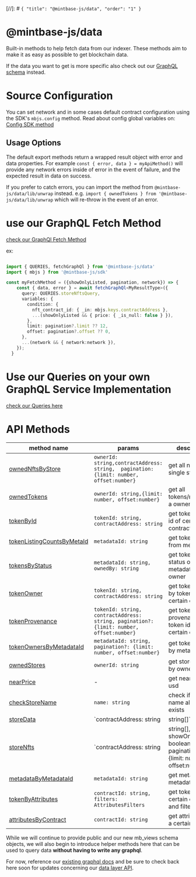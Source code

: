 [//]: # `{ "title": "@mintbase-js/data", "order": "1" }`

# @mintbase-js/data

Built-in methods to help fetch data from our indexer. These methods aim to make it as easy as possible to get blockchain data.

If the data you want to get is more specific also check out our [GraphQL schema](https://docs.mintbase.xyz/dev/mintbase-graph) instead.

# Source Configuration

You can set network and in some cases default contract configuration using the SDK's `mbjs.config` method. Read about config global variables on: [Config SDK method](https://docs.mintbase.io/dev/mintbase-sdk-ref/sdk/config)

## Usage Options

The default export methods return a wrapped result object with error and data properties. For example `const { error, data } = myApiMethod()` will provide any network errors inside of error in the event of failure, and the expected result in data on success.

If you prefer to catch errors, you can import the method from `@mintbase-js/data/lib/unwrap` instead. e.g. `import { ownedTokens } from '@mintbase-js/data/lib/unwrap` which will re-throw in the event of an error.


# use our GraphQL Fetch Method
[check our GraphQl Fetch Method](https://github.com/Mintbase/mintbase-js/tree/beta/packages/data/src/graphql/fetch.ts)


ex: 
```typescript

import { QUERIES, fetchGraphQl } from '@mintbase-js/data'
import { mbjs } from '@mintbase-js/sdk'

const myFetchMethod = ({showOnlyListed, pagination, network}) => {
    const { data, error } = await fetchGraphQl<MyResultType>({
      query: QUERIES.storeNftsQuery,
      variables: {
        condition: {
          nft_contract_id: { _in: mbjs.keys.contractAddress },
          ...(showOnlyListed && { price: { _is_null: false } }),
        },
        limit: pagination?.limit ?? 12,
        offset: pagination?.offset ?? 0,
      },
      ...(network && { network:network }),
    });
  }
```

# Use our Queries on your own GraphQL Service Implementation
[check our Queries here](https://github.com/Mintbase/mintbase-js/tree/beta/packages/data/src/api/queries.ts)

# API Methods

| method name | params | description |
|--|--|--|
| [ownedNftsByStore](https://github.com/Mintbase/mintbase-js/tree/beta/packages/data/src/api/ownedNftsByStore/README.md) | `ownerId: string,contractAddress: string,  pagination: {limit: number, offset:number}`  |get all nfts from a single store|
| [ownedTokens](https://github.com/Mintbase/mintbase-js/tree/beta/packages/data/src/api/ownedTokens/README.md) | `ownerId: string,{limit: number, offset:number}` |get all tokens/nfts from a owner|
| [tokenById](https://github.com/Mintbase/mintbase-js/tree/beta/packages/data/src/api/tokenById/README.md) | `tokenId: string, contractAddress: string` |get token data by id of certain contract|
| [tokenListingCountsByMetaId](https://github.com/Mintbase/mintbase-js/tree/beta/packages/data/src/api/tokenListingCountsByMetaId/README.md) | `metadataId: string` | get token listings from metadata id |
| [tokensByStatus](https://github.com/Mintbase/mintbase-js/tree/beta/packages/data/src/api/tokensByStatus/README.md) | `metadataId: string, ownedBy: string` |get token by status on metadataId, and owner|
| [tokenOwner](https://github.com/Mintbase/mintbase-js/tree/beta/packages/data/src/api/tokenOwner/README.md) | `tokenId: string, contractAddress: string` |get token owner by token id and certain contract|
| [tokenProvenance](https://github.com/Mintbase/mintbase-js/tree/beta/packages/data/src/api/tokenProvenance/README.md) | `tokenId: string, contractAddress: string, pagination?: {limit: number, offset:number}` |get token provenance by token id and certain contract|
| [tokenOwnersByMetadataId](https://github.com/Mintbase/mintbase-js/tree/beta/packages/data/src/api/tokenOwnersByMetadataId/README.md) | `metadataId: string, pagination?: {limit: number, offset:number}` |get token owners by metadata id|
| [ownedStores](https://github.com/Mintbase/mintbase-js/tree/beta/packages/data/src/api/ownedStores/README.md) | `ownerId: string` |get stores owned by owner id|
| [nearPrice](https://github.com/Mintbase/mintbase-js/tree/beta/packages/data/src/api/nearPrice/README.md) | - |get near price in usd|
| [checkStoreName](https://github.com/Mintbase/mintbase-js/tree/beta/packages/data/src/api/checkStoreName/README.md) | `name: string` |check if store name already exists|
| [storeData](https://github.com/Mintbase/mintbase-js/tree/beta/packages/data/src/api/storeData/README.md) | `contractAddress: string | string[]` |get store data by certain contract or contracts|
| [storeNfts](https://github.com/Mintbase/mintbase-js/tree/beta/packages/data/src/api/storeNfts/README.md) | `contractAddress: string | string[], showOnlyListed?: boolean, pagination?: {limit: number, offset:number}` |get store nfts by certain contract|
| [metadataByMetadataId](https://github.com/Mintbase/mintbase-js/tree/beta/packages/data/src/api/metadataByMetadataId/README.md) | `metadataId: string` |get metadata by metadataId|
| [tokenByAttributes](https://github.com/Mintbase/mintbase-js/tree/beta/packages/data/src/api/tokenByAttributes/README.md) | `contractId: string, filters: AttributesFilters` |get tokens of a certain contract and filters|
| [attributesByContract](https://github.com/Mintbase/mintbase-js/tree/beta/packages/data/src/api/attributesByContract/README.md) | `contractId: string` |get attributes of a certain contract|

While we will continue to provide public and our new mb_views schema objects, we will also begin to introduce helper methods here that can be used to query data **without having to write any graphql**.



For now, reference our [existing graphql docs](https://docs.mintbase.io/dev/read-data/mintbase-graph) and be sure to check back here soon for updates concerning our [data layer API](src/api/).